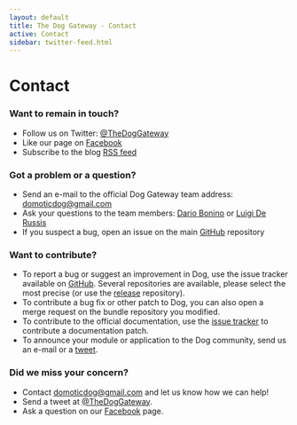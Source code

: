```yaml
---
layout: default
title: The Dog Gateway - Contact
active: Contact
sidebar: twitter-feed.html
---
```


# Contact #

### Want to remain in touch? ###
  
  * Follow us on Twitter: [@TheDogGateway](http://twitter.com/TheDogGateway)
  * Like our page on [Facebook](https://www.facebook.com/TheDogGateway)
  * Subscribe to the blog [RSS feed](http://dog-gateway.github.io/feed.xml)

### Got a problem or a question? ##

  * Send an e-mail to the official Dog Gateway team address: [domoticdog@gmail.com](mailto:domoticdog@gmail.com)
  * Ask your questions to the team members: [Dario Bonino](mailto:dario.bonino@polito.it) or [Luigi De Russis](mailto:luigi.derussis@polito.it)
  * If you suspect a bug, open an issue on the main [GitHub](https://github.com/dog-gateway/dog/issues) repository

### Want to contribute? ###

  * To report a bug or suggest an improvement in Dog, use the issue tracker available on [GitHub](https://github.com/dog-gateway). Several repositories are available, please select the most precise (or use the [release](https://github.com/dog-gateway/dog) repository).
  * To contribute a bug fix or other patch to Dog, you can also open a merge request on the bundle repository you modified.
  * To contribute to the official documentation, use the [issue tracker](https://github.com/dog-gateway/dog-gateway.github.io/issues) to contribute a documentation patch.
  * To announce your module or application to the Dog community, send us an e-mail or a [tweet](http://twitter.com/TheDogGateway).

### Did we miss your concern? ##

  * Contact [domoticdog@gmail.com](mailto:domoticdog@gmail.com) and let us know how we can help!
  * Send a tweet at [@TheDogGateway](http://twitter.com/TheDogGateway).
  * Ask a question on our [Facebook](https://www.facebook.com/TheDogGateway) page.
